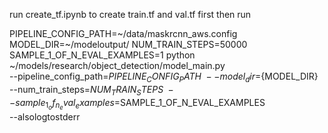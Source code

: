 run create_tf.ipynb to create train.tf and val.tf first
then run

PIPELINE_CONFIG_PATH=~/data/maskrcnn_aws.config
MODEL_DIR=~/modeloutput/
NUM_TRAIN_STEPS=50000
SAMPLE_1_OF_N_EVAL_EXAMPLES=1
python ~/models/research/object_detection/model_main.py \
    --pipeline_config_path=${PIPELINE_CONFIG_PATH} \
    --model_dir=${MODEL_DIR} \
    --num_train_steps=${NUM_TRAIN_STEPS} \
    --sample_1_of_n_eval_examples=$SAMPLE_1_OF_N_EVAL_EXAMPLES \
--alsologtostderr




